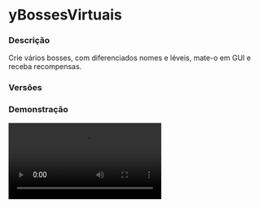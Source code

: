 # yBossesVirtuais
<secondary-label ref="rankup"/>

### Descrição
Crie vários bosses, com diferenciados nomes e léveis, mate-o em GUI e receba recompensas.

### Versões
<secondary-label ref="1.8"/>
<secondary-label ref="1.9"/>
<secondary-label ref="1.10"/>
<secondary-label ref="1.11"/>
<secondary-label ref="1.12"/>
<secondary-label ref="1.13"/>
<secondary-label ref="1.14"/>
<secondary-label ref="1.15"/>
<secondary-label ref="1.16"/>
<secondary-label ref="1.17"/>
<secondary-label ref="1.18"/>
<secondary-label ref="1.19"/>
<secondary-label ref="1.20"/>

### Demonstração
<video src="//www.youtube.com/watch?v=gvZpSOd9edw"/>


<chapter title="Comandos" id="commands" collapsible="true">
<code-block lang="plain text">/boss - Abrir o menu de bosses.
/boss giveboss  - Dar um boss para um jogador.
/boss givematadora - Dar uma matadora para um jogador.
/boss givematadoraauto - Dar uma matadora automática para um jogador.</code-block>
</chapter>

<chapter title="Permissões" id="permissions" collapsible="true">
<code-block lang="plain text">ybosses.usar - Permissão para o /bossybosses.giveboss - Permissão para o /boss givebossybosses.givematadora - Permissão para o /boss givematadora e /boss givematadoraauto</code-block>
</chapter>

## Configuração
<primary-label ref="config"/>
Confira os arquivos de configuração deste plugin e revise os detalhes para garantir uma implementação correta.

<chapter title="Arquivos de Configuração" collapsible="true">
<chapter title="Estrutura do diretório" collapsible="false">
<code-block lang="plain text" ignore-vars="true">
Estrutura do diretório:
└── yBossesVirtuais/
    ├── menus/
    │    ├── bossarmazenados.yml
    │    ├── bossprincipal.yml
    │    ├── bossspawnados.yml
    │    ├── loja.yml
    │    ├── lojabosses.yml
    │    ├── lojamatadoras.yml
    │    ├── preview.yml
    │    ├── principal.yml
    │    ├── recompensas.yml
    │    ├── top.yml
    │    ├── topmatadora.yml
    │    ├── topmatados.yml
    │    └── upgrades.yml
    ├── bosses.yml
    ├── config.yml
    ├── matadoraAuto.yml
    ├── matadoras.yml
    └── recompensas.yml
</code-block>
</chapter>

<chapter title="menus" collapsible="true">
<chapter title="bossarmazenados.yml" collapsible="true">
<code-block lang="yaml" ignore-vars="true">
<![CDATA[
Nome: '&8Bosses - Bosses armazenados'
Tamanho: 54
Slots: [10, 11, 12, 13, 14, 15, 16, 19, 20, 21, 22, 23, 24, 25, 28, 29, 30, 31, 32, 33, 34, 37, 38, 39, 40, 41, 42, 43]
BackSlot: 45
VoltarSlot: 18
ProximoSlot: 26

Vazio:
   Slot: 22
   CustomSkull: false
   URL: ''
   ID: 408
   Data: 0
   Glow: true
   Name: '&cVazio'
   Lore:
   - ''
   - '&7Você não possui nenhum boss armazenado.'
   - ''
]]>
</code-block>
</chapter>

<chapter title="bossprincipal.yml" collapsible="true">
<code-block lang="yaml" ignore-vars="true">
<![CDATA[
Nome: '&8Bosses - Bosses Principal'
Tamanho: 27
BackSlot: 18
Itens:
   Bosses:
      Slot: 11
      CustomSkull: true
      URL: 'http://textures.minecraft.net/texture/3857d6b17901fd3f0109bd9bdcc28021b65947fce0a958327247d26d92915b85'
      ID: 0
      Data: 0
      Glow: true
      Name: '&aBosses Armazenados'
      Lore:
      - ''
      - '&7Clique para gerenciar seus bosses armazenados.'
      - ''
   Spawnados:
      Slot: 15
      CustomSkull: true
      URL: 'http://textures.minecraft.net/texture/8ddd74dfcc447bc2e787d5ba17361f27d910decafd275d60bd2aeaf83270'
      ID: 0
      Data: 0
      Glow: true
      Name: '&aBosses Spawnados'
      Lore:
      - ''
      - '&7Clique para gerenciar seus bosses spawnados.'
      - ''
]]>
</code-block>
</chapter>

<chapter title="bossspawnados.yml" collapsible="true">
<code-block lang="yaml" ignore-vars="true">
<![CDATA[
Nome: '&8Bosses - Bosses Spawnados'
Tamanho: 54
Slots: [10, 11, 12, 13, 14, 15, 16, 19, 20, 21, 22, 23, 24, 25, 28, 29, 30, 31, 32, 33, 34, 37, 38, 39, 40, 41, 42, 43]
BackSlot: 45
VoltarSlot: 18
ProximoSlot: 26

Vazio:
   Slot: 22
   CustomSkull: false
   URL: ''
   ID: 408
   Data: 0
   Glow: true
   Name: '&cVazio'
   Lore:
   - ''
   - '&7Você não possui nenhum boss spawnado.'
   - ''
]]>
</code-block>
</chapter>

<chapter title="loja.yml" collapsible="true">
<code-block lang="yaml" ignore-vars="true">
<![CDATA[
Nome: '&8Bosses - Loja'
Tamanho: 27
BackSlot: 18
Itens:
   Bosses:
      Slot: 11
      CustomSkull: true
      URL: 'http://textures.minecraft.net/texture/3857d6b17901fd3f0109bd9bdcc28021b65947fce0a958327247d26d92915b85'
      ID: 0
      Data: 0
      Glow: true
      Name: '&aBosses'
      Lore:
      - ''
      - '&7Clique para comprar bosses.'
      - ''
   Matadoras:
      Slot: 13
      CustomSkull: false
      URL: ''
      ID: 276
      Data: 0
      Glow: true
      Name: '&aMatadoras'
      Lore:
      - ''
      - '&7Clique para comprar matadoras.'
      - ''
   Upgrades:
      Slot: 15
      CustomSkull: true
      URL: 'http://textures.minecraft.net/texture/564a91433d66bfc6ef1c9ac4e371a886a1c462c975ff8127761d703e0a3e7306'
      ID: 0
      Data: 0
      Glow: true
      Name: '&aUpgrades'
      Lore:
      - ''
      - '&7Clique para comprar upgrades.'
      - ''
]]>
</code-block>
</chapter>

<chapter title="lojabosses.yml" collapsible="true">
<code-block lang="yaml" ignore-vars="true">
<![CDATA[
Nome: '&8Bosses - Loja de Bosses'
Tamanho: 27
Slots: [11, 12, 13, 14, 15]
BackSlot: 18
VoltarSlot: 9
ProximoSlot: 17
]]>
</code-block>
</chapter>

<chapter title="lojamatadoras.yml" collapsible="true">
<code-block lang="yaml" ignore-vars="true">
<![CDATA[
Nome: '&8Bosses - Loja de Matadoras'
Tamanho: 27
Slots: [11, 12, 13, 14, 15]
BackSlot: 18
VoltarSlot: 9
ProximoSlot: 17
]]>
</code-block>
</chapter>

<chapter title="preview.yml" collapsible="true">
<code-block lang="yaml" ignore-vars="true">
<![CDATA[
Nome: '&8Bosses - Recompensas'
Tamanho: 54
Slots: [10, 11, 12, 13, 14, 15, 16, 19, 20, 21, 22, 23, 24, 25 28, 29, 30, 31, 32, 33, 34, 37, 38, 39, 40, 41, 42, 43]
BackSlot: 45
VoltarSlot: 9
ProximoSlot: 17
]]>
</code-block>
</chapter>

<chapter title="principal.yml" collapsible="true">
<code-block lang="yaml" ignore-vars="true">
<![CDATA[
Nome: '&8Bosses - Principal'
Tamanho: 27
Itens:
   Loja:
      Slot: 10
      CustomSkull: true
      URL: 'http://textures.minecraft.net/texture/7e3deb57eaa2f4d403ad57283ce8b41805ee5b6de912ee2b4ea736a9d1f465a7'
      ID: 0
      Data: 0
      Glow: true
      Name: '&aLoja'
      Lore:
      - ''
      - '&7Clique para comprar bosses e/ou upgrades.'
      - ''
   Top:
      Slot: 11
      CustomSkull: false
      URL: ''
      ID: 425
      Data: 0
      Glow: true
      Name: '&5TOP'
      Lore:
      - ''
      - '&7Clique para ver o TOP Bosses e o TOP Matadoras.'
      - ''
   Matadora automatica:
      Slot: 12 #para desativar deixe -1
      CustomSkull: false
      URL: ''
      ID: 425
      Data: 0
      Glow: true
      Name: '&aMatadora automática'
      Lore:
      - ''
      - '&7Clique para gerenciar sua matadora automatica.'
      - ''
   Bosses:
      Slot: 13
      CustomSkull: true
      URL: 'http://textures.minecraft.net/texture/8321bd865442f7af8f3aae159cb42d78e8fe63b21f51b367dfb0a4e642273ec3'
      ID: 0
      Data: 0
      Glow: true
      Name: '&cBosses'
      Lore:
      - ''
      - '&7Clique para ver e matar seus Bosses.'
      - ''
   Armazem:
      Slot: 14
      CustomSkull: true
      URL: 'http://textures.minecraft.net/texture/d218cc1941492939ffbeccacca3a3342e8c260c333cea1b6dbfdd5e3bebd2f'
      ID: 0
      Data: 0
      Glow: true
      Name: '&6Armazém'
      Lore:
      - ''
      - '&7Clique para gerenciar suas recompensas.'
      - ''
   Perfil:
      Slot: 16
      Name: '&b{player}'
      Lore:
      - ''
      - '&fBosses matados: &a{matados}'
      - '&fBosses Spawnados: &a{min}&f/&a{max}'
      - '&fNível da Matadora: &a{matadora}'
      - '&fDano da Matadora: &a{danomatadora}'
      - ''
      - '&fAnti-Regressor: &a{regressor}%'
      - '&fAnti-Inviabilizador: &a{inviabilizador}%'
      - ''
      - '&fXP de evolução: &a{xptenho}&f/&a{xpnecessario}'
      - ''
      - '&fAcréscimo de Dano: &a{dano}%'
      - ''
]]>
</code-block>
</chapter>

<chapter title="recompensas.yml" collapsible="true">
<code-block lang="yaml" ignore-vars="true">
<![CDATA[
Nome: '&8Bosses - Recompensas'
Tamanho: 54
Slots: [10, 11, 12, 13, 14, 15, 16, 19, 20, 21, 22, 23, 24, 25, 28, 29, 30, 31, 32, 33, 34, 37, 38, 39, 40, 41, 42, 43]
BackSlot: 45
VoltarSlot: 18
ProximoSlot: 26

Recolher todos:
   Slot: 49
   CustomSkull: false
   URL: ''
   ID: 408
   Data: 0
   Glow: true
   Name: '&6Recolher todos'
   Lore:
   - ''
   - '&7Clique para recolher todas as recompensas.'
   - ''

Vazio:
   Slot: 22
   CustomSkull: false
   URL: ''
   ID: 408
   Data: 0
   Glow: true
   Name: '&cVazio'
   Lore:
   - ''
   - '&7Você não possui nenhuma recompensa armazenada.'
   - ''
]]>
</code-block>
</chapter>

<chapter title="top.yml" collapsible="true">
<code-block lang="yaml" ignore-vars="true">
<![CDATA[
Nome: '&8Bosses - TOP'
Tamanho: 27
BackSlot: 18
Itens:
   Matadora:
      Slot: 11
      CustomSkull: true
      URL: 'http://textures.minecraft.net/texture/3857d6b17901fd3f0109bd9bdcc28021b65947fce0a958327247d26d92915b85'
      ID: 0
      Data: 0
      Glow: true
      Name: '&aTOP Matadoras'
      Lore:
      - ''
      - '&7Clique para ver o top matadoras.'
      - ''
   Matados:
      Slot: 15
      CustomSkull: true
      URL: 'http://textures.minecraft.net/texture/564a91433d66bfc6ef1c9ac4e371a886a1c462c975ff8127761d703e0a3e7306'
      ID: 0
      Data: 0
      Glow: true
      Name: '&aTOP Bosses matados'
      Lore:
      - ''
      - '&7Clique para ver o top bosses matados.'
      - ''
]]>
</code-block>
</chapter>

<chapter title="topmatadora.yml" collapsible="true">
<code-block lang="yaml" ignore-vars="true">
<![CDATA[
Nome: '&8Bosses - TOP Matadoras'
Tamanho: 54
Slots: [10, 11, 12, 13, 14, 15, 16, 19, 20, 21, 22, 23, 24, 25, 28, 29, 30, 31, 32, 33, 34, 37, 38, 39, 40, 41, 42, 43]
BackSlot: 45
VoltarSlot: 18
ProximoSlot: 26

Item:
   Name: '&b{player}'
   Lore:
   - ''
   - '&fJogador: &e{player}'
   - '&fPosição: &e{pos}º'
   - '&fLével da matadora: &a{matadora}'
   - ''
]]>
</code-block>
</chapter>

<chapter title="topmatados.yml" collapsible="true">
<code-block lang="yaml" ignore-vars="true">
<![CDATA[
Nome: '&8Bosses - TOP Matados'
Tamanho: 54
Slots: [10, 11, 12, 13, 14, 15, 16, 19, 20, 21, 22, 23, 24, 25, 28, 29, 30, 31, 32, 33, 34, 37, 38, 39, 40, 41, 42, 43]
BackSlot: 45
VoltarSlot: 18
ProximoSlot: 26

Item:
   Name: '&b{player}'
   Lore:
   - ''
   - '&fJogador: &e{player}'
   - '&fPosição: &e{pos}º'
   - '&fBosses matados: &a{matados}'
   - ''
]]>
</code-block>
</chapter>

<chapter title="upgrades.yml" collapsible="true">
<code-block lang="yaml" ignore-vars="true">
<![CDATA[
Nome: '&8Bosses - Loja de Upgrades'
Tamanho: 27
BackSlot: 18
Itens:
   Max bosses spawnados:
      Slot: 10
      Usar: true
      CustomSkull: true
      URL: 'http://textures.minecraft.net/texture/564a91433d66bfc6ef1c9ac4e371a886a1c462c975ff8127761d703e0a3e7306'
      ID: 0
      Data: 0
      Glow: true
      Name: '&aMáx bosses spawnados'
      Lore:
      - ''
      - '&fSeu level: &b{playerlevel}.'
      - '&fPróximo: &b{proximolevel}'
      - '&fPreço: &b{preco} &aem Money.'
      - ''
      - '&7Clique para comprar.'
      - ''
      Lore max:
      - ''
      - '&cVocê já atingiu o máximo desse upgrade.'
      - ''
   Anti-Regressor:
      Slot: 12
      Usar: true
      CustomSkull: true
      URL: 'http://textures.minecraft.net/texture/564a91433d66bfc6ef1c9ac4e371a886a1c462c975ff8127761d703e0a3e7306'
      ID: 0
      Data: 0
      Glow: true
      Name: '&aAnti-Regressor'
      Lore:
      - ''
      - '&fSeu level: &b{playerlevel}%'
      - '&fPróximo: &b{proximolevel}%'
      - '&fPreço: &b{preco} &aem Money.'
      - ''
      - '&7Clique para comprar.'
      - ''
      Lore max:
      - ''
      - '&cVocê já atingiu o máximo desse upgrade.'
      - ''
   Anti-Inviabilizador:
      Slot: 13
      Usar: true
      CustomSkull: true
      URL: 'http://textures.minecraft.net/texture/564a91433d66bfc6ef1c9ac4e371a886a1c462c975ff8127761d703e0a3e7306'
      ID: 0
      Data: 0
      Glow: true
      Name: '&aAnti-Inviabilizador'
      Lore:
      - ''
      - '&fSeu level: &b{playerlevel}%'
      - '&fPróximo: &b{proximolevel}%'
      - '&fPreço: &b{preco} &aem Money.'
      - ''
      - '&7Clique para comprar.'
      - ''
      Lore max:
      - ''
      - '&cVocê já atingiu o máximo desse upgrade.'
      - ''
   Acrescimo de dano:
      Slot: 14
      Usar: true
      CustomSkull: true
      URL: 'http://textures.minecraft.net/texture/564a91433d66bfc6ef1c9ac4e371a886a1c462c975ff8127761d703e0a3e7306'
      ID: 0
      Data: 0
      Glow: true
      Name: '&aAcréscimo de dano'
      Lore:
      - ''
      - '&fSeu level: &b{playerlevel}%'
      - '&fPróximo: &b{proximolevel}%'
      - '&fPreço: &b{preco} &aem Money.'
      - ''
      - '&7Clique para comprar.'
      - ''
      Lore max:
      - ''
      - '&cVocê já atingiu o máximo desse upgrade.'
      - ''
   Matadora:
      Slot: 16
      Usar: true
      CustomSkull: true
      URL: 'http://textures.minecraft.net/texture/564a91433d66bfc6ef1c9ac4e371a886a1c462c975ff8127761d703e0a3e7306'
      ID: 0
      Data: 0
      Glow: true
      Name: '&aMatadora'
      Lore:
      - ''
      - '&fSeu level: &b{playerlevel}'
      - '&fPróximo: &b{proximolevel}'
      - ''
      - '&fSeu dano: &b{playerdano}'
      - '&fDano da próxima: &b{proximodano}'
      - ''
      - '&fPreço: &b{preco} &aem {tipo}.'
      - ''
      - '&7Clique para comprar.'
      - ''
      Lore max:
      - ''
      - '&cVocê já atingiu o máximo desse upgrade.'
      - ''
]]>
</code-block>
</chapter>

</chapter>

<chapter title="bosses.yml" collapsible="true">
<code-block lang="yaml" ignore-vars="true">
<![CDATA[
Bosses:
   1:
      Ovo:
         CustomSkull: false
         URL: ''
         ID: 383
         Data: 50
         Glow: true
         Name: '&aBoss Creeper'
         Lore:
         - ''
         - '&fVida: &c{vida}'
         - '&fLevel mínimo da Matadora: &b{matadora}'
         - ''
         - '&fRegredir: &c{regredir}%'
         - '&fInviabilizar: &c{inviabilizar}%'
         - ''
         - '&7Clique com botão direito para armazenar.'
         - ''
      Vida: 1000
      Matadora minimo: 0
      XP: 50
      Sons:
         Usar: true
         Dano: 'CREEPER_HISS'
         Matar: 'CREEPER_DEATH'
      Comprar:
         Tipo: 'Money'
         Preco: 100.0
         Compravel: true
      Efeitos:
         Regredir: #regredir 1 nível da matadora do player
            Usar: true
            Chance: 10.0
         Inviabilizar: #inviabilizar o player de dar dano no boss
            Usar: true
            Chance: 10.0
            Tempo: 10 #em segundos
      Recompensas:
      - '100,Reco1' #chance,recompensa
]]>
</code-block>
</chapter>

<chapter title="config.yml" collapsible="true">
<code-block lang="yaml" ignore-vars="true">
<![CDATA[
Database:
   Tipo: SQLITE #Tipos: MYSQL, SQLITE
   IP: localhost:3306
   DB: test
   User: admin
   Pass: ''
   Debug: true

#Coloque yPoints, PlayerPoints ou JH_Shop ou yCash ou AtlasEconomiaSecundaria
Plugin de Pontos: 'PlayerPoints'

Um de cada tipo: false #permitir spawnar só 1 boss de cada tipo por vez
Tempo matadora automatica: 20 #em segundos

Comando:
   Comando: 'bosses'
   Aliases: []

Mensagens:
   Nao tem pontos: '&cDesculpe, mas você não possui a quantia necessária de pontos, &7{pontos} pontos&c.'
   Nao tem money: '&cDesculpe, mas você não possui a quantia necessária de money, &7{money} money&c.'
   Comprou boss: '&aObrigado pela sua compra, você adquiriu 1x &7Boss ( {boss} &7)&a com sucesso.'
   Comprou matadora: '&aObrigado pela sua compra, você adquiriu 1x &7Matadora nível {matadora}&a com sucesso.'
   Comprou upgrade: '&aVocê adquiriu este upgrade com sucesso.'
   Maximo: '&cVocê atingiu o máximo de bosses spawnados.'
   Ja spawnado: '&cVocê já tem um boss desse tipo spawnado, mate-o primeiro antes de spawnar outro.'
   Spawnado: '&aVocê spawnou um boss do tipo &7( {boss} &7)&a.'
   Minimo: '&cSua matadora não tem o level mínimo para este boss.'
   Regredido: '&cVocê teve sua matadora regredida, ou seja, perdeu um nível.'
   Inviabilizado: '&cVocê foi antingido pelo efeito de inviabilizar. Você não pode bater em bosses por {tempo} segundos.'
   Nao bater: '&cVocê está impossibilitado de bater em bosses durante {tempo} segundos.'
   Evoluiu: '&aVocê alcançou o XP necessário para evolução da matadora, como consequência, teve sua matadora evoluida.'
   Inv cheio: '&cSeu inventário está cheio.'
   Matadora maior: '&cVocê possui uma matadora melhor ou equivalente a essa.'
   Matadora ativa: '&aVocê ativou uma matadora melhor.'
   Nao compravel: '&cEsta matadora não pode ser comprada.'
   MatadoraAuto ja: '&cVocê já possui a matadora automática.'
   MatadoraAuto ativa: '&aVocê ativou sua matadora automática.'
   Armazenou: '&aVocê armazenou seu(s) boss(es).'
   Nao e numero: '&cO argumento não é um número.'
   Cancelou: '&cVocê cancelou a compra.'
   Quantia insuficiente: '&cVocê não tem bosses suficiente.'
   Recolheu: '&aVocê recolheu &7{quantia}x &abosses de &7( {boss} )&a.'
   Digite:
   - ''
   - '&aDigite a quantia de bosses que deseja.'
   - '&7para cancelar digite &ncancelar&7.'
   - ''
   
Formatador:
   Money: 'Money'
   Points: 'Cash'
   Vida: true

Sons:
   Usar: true
   Comprar upgrade: 'LEVEL_UP'
   Comprar boss: 'VILLAGER_YES'

Upgrades:
   Valores default:
      Max boss spawnados: 1
      Anti-Regressor: 0.0
      Anti-Inviabilizador: 0.0
      Acrescimo de dano: 0.0
      
   Valores maximos:
      Max boss spawnados: 2
      Anti-Regressor: 5.0
      Anti-Inviabilizador: 4.0
      Acrescimo de dano: 3.0
   
   Precos:
      Max boss spawnados:
         Tipo: 'MONEY'
         Preco: 100.0
         Porcentagem por level: 30.0
         Acrescentar: 1
      Anti-Regressor:
         Tipo: 'MONEY'
         Preco: 120.0
         Porcentagem por level: 50.0
         Acrescentar: 1.0
      Anti-Inviabilizador:
         Tipo: 'MONEY'
         Preco: 110.0
         Porcentagem por level: 10.0
         Acrescentar: 1.0
      Acrescimo de dano:
         Tipo: 'MONEY'
         Preco: 100.0
         Porcentagem por level: 30.0
         Acrescentar: 1.0
         
Setas:
   Voltar:
      CustomSkull: false
      URL: ''
      ID: 262
      Data: 0
      Glow: true
      Name: '&cVoltar'
      Lore:
      - '&7Clique para voltar ao menu anterior.'
   Anterior:
      CustomSkull: false
      URL: ''
      ID: 262
      Data: 0
      Glow: true
      Name: '&cVoltar'
      Lore:
      - '&7Clique para voltar à página anterior.'
   Proximo:
      CustomSkull: false
      URL: ''
      ID: 262
      Data: 0
      Glow: true
      Name: '&aPróximo'
      Lore:
      - '&7Clique para ir à próxima página.'

Lores:
   Lore bater:
   - ''
   - '&fVida: &c{vida}'
   - '&fLevel mínimo da Matadora: &b{matadora}'
   - ''
   - '&fRegredir: &c{regredir}% &e- {playerregredir}%'
   - '&fInviabilizar: &c{inviabilizar}% &e- {playerinviabilizar}%'
   - '&fDano da matadora: &c{danomatadora}'
   - ''
   - '&fQuantidade spawnada: &b{quantia}'
   - ''
   - '&7Clique com botão esquerdo para dar dano.'
   - '&7Clique com botão direito para de-spawnar.'
   - '&7Clique com botão do meio para ver as recompensas.'
   - ''
   Lore comprar:
   - ''
   - '&fVida: &c{vida}'
   - '&fLevel mínimo da Matadora: &b{matadora}'
   - ''
   - '&fRegredir: &a{regredir}%'
   - '&fInviabilizar: &a{inviabilizar}%'
   - ''
   - '&fPreço: &a{preco} em {tipo}'
   - ''
   - '&7Clique com o botão esquerdo para comprar.'
   - '&7Clique com o botão direito para ver as recompensas.'
   - ''
   Lore ativar:
   - ''
   - '&fVida: &c{vida}'
   - '&fLevel mínimo da Matadora: &b{matadora}'
   - ''
   - '&fRegredir: &a{regredir}%'
   - '&fInviabilizar: &a{inviabilizar}%'
   - ''
   - '&7Clique com o botão direito para armazenar.'
   - ''
   Lore spawnar:
   - ''
   - '&fVida: &c{vida}'
   - '&fLevel mínimo da Matadora: &b{matadora}'
   - ''
   - '&fRegredir: &a{regredir}% &e- {playerregredir}%'
   - '&fInviabilizar: &a{inviabilizar}% &e- {playerinviabilizar}%'
   - ''
   - '&fQuantidade armazenada: &a{quantia}'
   - ''
   - '&7Clique com botão esquerdo para spawnar.'
   - '&7Clique com botão direito para recolher em forma de item.'
   - '&7Clique com botão do meio para ver as recompensas.'
   - ''
      
Formats:
 - ''
 - ''
 - 'K'
 - 'M'
 - 'B'
]]>
</code-block>
</chapter>

<chapter title="matadoraAuto.yml" collapsible="true">
<code-block lang="yaml" ignore-vars="true">
<![CDATA[
Nome: '&8Matadora automatica'
Tamanho: 27
BackSlot: 18

Default: false

Comprar:
   Compravel: true
   Tipo: 'MONEY'
   Preco: 100.0
   Comprou: '&aObrigado pela sua compra, você adquiriu a matadora automática com sucesso.'
   
Item fisico:
   CustomSkull: false
   URL: ''
   ID: 276
   Data: 0
   Glow: true
   Name: '&aMatadora automática'
   Lore:
   - '&7Clique com botão direito para ativar.'
   
Item:
   Slot: 13
   CustomSkull: false
   URL: ''
   ID: 276
   Data: 0
   Glow: true
   Name: '&aMatadora automática'
   Lore:
   - ''
   - '&fPreço: &7100 money'
   - ''
   - '&7Clique para comprar.'
   - ''
   Lore on:
   - ''
   - '&fEstado: &aON'
   - ''
   - '&7Clique para desativar.'
   - ''
   Lore off:
   - ''
   - '&fEstado: &cOFF'
   - ''
   - '&7Clique para ativar.'
   - ''
]]>
</code-block>
</chapter>

<chapter title="matadoras.yml" collapsible="true">
<code-block lang="yaml" ignore-vars="true">
<![CDATA[
Matadoras:
   Default:
      Ordem: 1
      Nivel: 0
      Dano: 20
      Regredir: true
      Evoluir: false #evolucao com xp
      Comprar:
         Compravel: true
         Tipo: 'MONEY'
         Preco: 0.0
         XP: 0
      Item:
         CustomSkull: false
         URL: ''
         ID: 276
         Data: 0
         Glow: true
         Name: '&aMatadora Default'
         Lore:
         - ''
         - '&fDano: &c20'
         - ''
         - '&7Clique com botão direito para ativar.'
         - ''
      Loja:
         CustomSkull: false
         URL: ''
         ID: 276
         Data: 0
         Glow: true
         Name: '&aMatadora Default'
         Lore: #esta matadora é a default, portanto não irá aparecer.
         - ''
   Nivelado:
      Ordem: 2
      Nivel: 0
      Dano: 50
      Regredir: true
      Evoluir: false #evolucao com xp
      Comprar:
         Compravel: true
         Tipo: 'MONEY'
         Preco: 5000.0
         XP: 20
      Item:
         CustomSkull: false
         URL: ''
         ID: 276
         Data: 0
         Glow: true
         Name: '&aMatadora Nivelado'
         Lore:
         - ''
         - '&fDano: &c50'
         - ''
         - '&7Clique com botão direito para ativar.'
         - ''
      Loja:
         CustomSkull: false
         URL: ''
         ID: 276
         Data: 0
         Glow: true
         Name: '&aMatadora Nivelado'
         Lore:
         - ''
         - '&fDano: &c50'
         - ''
         - '&fPreço: &a5K em money.'
         - ''
         - '&7Clique para comprar.'
   Avancada:
      Ordem: 3
      Nivel: 1
      Dano: 9999999 #deixe 9999999 para hitkill
      Regredir: false
      Evoluir: false #evolucao com xp
      Comprar:
         Compravel: false
         Tipo: 'MONEY'
         Preco: 10000.0
         XP: 100
      Item:
         CustomSkull: false
         URL: ''
         ID: 276
         Data: 0
         Glow: true
         Name: '&aMatadora Avançada'
         Lore:
         - ''
         - '&fDano: &cHitKill'
         - ''
         - '&7Clique com botão direito para ativar.'
         - ''
      Loja: #se não for comprável, não irá aparecer
         CustomSkull: false
         URL: ''
         ID: 276
         Data: 0
         Glow: true
         Name: '&aMatadora Avançada'
         Lore:
         - ''

]]>
</code-block>
</chapter>

<chapter title="recompensas.yml" collapsible="true">
<code-block lang="yaml" ignore-vars="true">
<![CDATA[
Recompensas:
   Reco1:
      Preview:
         CustomSkull: false
         URL: ''
         ID: 1
         Data: 0
         Glow: true
         Name: '&8Pedra'
         Amount: 64
         Lore:
         - ''
         - '&aTu vais ganhar uma pedra.'
         - ''
         Enchants: #se não desejar, deixe assim:
         - ''
      Item: #se o ( Command -> Use ) tiver true, isso não vai funcionar
         CustomSkull: false
         URL: ''
         ID: 1
         Data: 0
         Glow: true
         Name: '&8Pedra'
         Amount: 64
         Lore:
         - ''
         - '&aTu ganhou uma pedra.'
         - ''
         Enchants: #se não desejar, deixe assim:
         - ''
      Command:
         Use: false
         List: #se o ( Use ) tiver false, isso não funcionar.
         - 'give {player} stone 1'

]]>
</code-block>
</chapter>

</chapter>


## Erros comuns
<primary-label ref="errors"/>

Antes de configurar o plugin, revise os pontos listados aqui para evitar problemas frequentes durante a configuração.

<seealso style="cards">
    <category ref="wrs">
        <a href="yplugins.md"></a>        <a href="https://ystoreplugins.com.br/plugins/detalhes/23-yBossesVirtuais">Site do plugin yBossesVirtuais</a>
    </category>
</seealso>